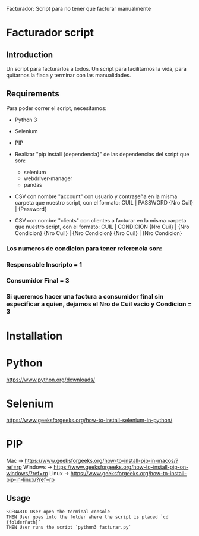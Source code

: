 Facturador: Script para no tener que facturar manualmente

# Facturador script

## Introduction

Un script para facturarlos a todos. Un script para facilitarnos la vida, para quitarnos la fiaca y terminar con las manualidades.

## Requirements

Para poder correr el script, necesitamos:

- Python 3
- Selenium
- PIP
- Realizar "pip install {dependencia}" de las dependencias del script que son:
  - selenium
  - webdriver-manager
  - pandas

- CSV con nombre "account" con usuario y contraseña en la misma carpeta que nuestro script, con el formato:
  CUIL       | PASSWORD
  {Nro Cuil} | {Password}
- CSV con nombre "clients" con clientes a facturar en la misma carpeta que nuestro script, con el formato:
  CUIL       | CONDICION
  {Nro Cuil} | {Nro Condicion}
  {Nro Cuil} | {Nro Condicion}
  {Nro Cuil} | {Nro Condicion}
### Los numeros de condicion para tener referencia son:
### Responsable Inscripto = 1
### Consumidor Final = 3
### Si queremos hacer una factura a consumidor final sin especificar a quien, dejamos el Nro de Cuil vacio y Condicion = 3

# Installation

# Python
https://www.python.org/downloads/

# Selenium
https://www.geeksforgeeks.org/how-to-install-selenium-in-python/

# PIP
Mac -> https://www.geeksforgeeks.org/how-to-install-pip-in-macos/?ref=rp
Windows -> https://www.geeksforgeeks.org/how-to-install-pip-on-windows/?ref=rp
Linux -> https://www.geeksforgeeks.org/how-to-install-pip-in-linux/?ref=rp

## Usage
```
SCENARIO User open the terminal console
THEN User goes into the folder where the script is placed `cd {folderPath}`
THEN User runs the script `python3 facturar.py`
```
